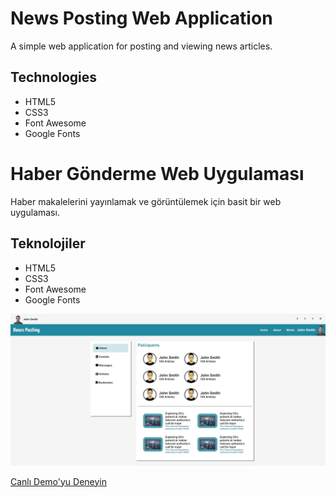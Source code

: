 # News Posting Web Application

A simple web application for posting and viewing news articles.

## Technologies
- HTML5
- CSS3
- Font Awesome
- Google Fonts

# Haber Gönderme Web Uygulaması

Haber makalelerini yayınlamak ve görüntülemek için basit bir web uygulaması.

## Teknolojiler
- HTML5
- CSS3
- Font Awesome
- Google Fonts

![cw](./img/post.jpg)

[Canlı Demo'yu Deneyin](https://fatihycan.github.io/post-news/)
